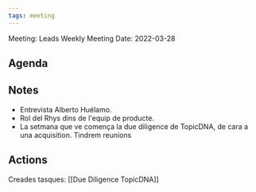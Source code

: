 ```yaml
---
tags: meeting
---
```


Meeting: Leads Weekly Meeting
Date: 2022-03-28

## Agenda

## Notes
- Entrevista Alberto Huélamo.
- Rol del Rhys dins de l'equip de producte.
- La setmana que ve comença la due diligence de TopicDNA, de cara a una acquisition. Tindrem reunions

## Actions
Creades tasques: [[Due Diligence TopicDNA]]